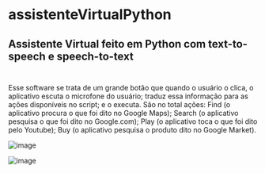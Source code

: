 # assistenteVirtualPython
## Assistente Virtual feito em Python com text-to-speech e speech-to-text </br></br>
Esse software se trata de um grande botão que quando o usuário o clica, o aplicativo escuta o microfone do usuário; traduz essa informação para as ações disponíveis no script; e o executa. São no total ações: Find (o aplicativo procura o que foi dito no Google Maps); Search (o aplicativo pesquisa o que foi dito no Google.com); Play (o aplicativo toca o que foi dito pelo Youtube); Buy (o aplicativo pesquisa o produto dito no Google Market).

![image](https://user-images.githubusercontent.com/54332151/133897901-a57ee6ee-0e94-4aaf-b8fa-5f50c4462fc4.png)

![image](https://user-images.githubusercontent.com/54332151/133897905-1c492145-cb2d-4adc-b6f4-2615898a0ab0.png)
